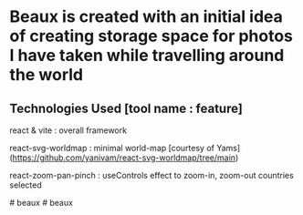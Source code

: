 # Beaux is created with an initial idea of creating storage space for photos I have taken while travelling around the world


Technologies Used [tool name : feature] 
---------------

react & vite : overall framework

react-svg-worldmap : minimal world-map [courtesy of Yams]
(https://github.com/yanivam/react-svg-worldmap/tree/main)

react-zoom-pan-pinch : useControls effect to zoom-in, zoom-out countries selected

#   b e a u x 
 
 #   b e a u x 
 
 
